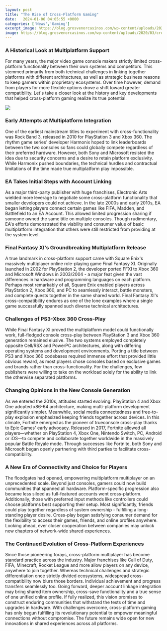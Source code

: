 ```yaml
---
layout: post
title: "The Rise of Cross-Platform Gaming"
date:   2024-01-06 04:05:55 +0000
categories: ['News','Gaming']
excerpt_image: https://blog.grosvenorcasinos.com/wp-content/uploads/2020/03/cross-platform-gaming-illustration-1024x630.jpg
image: https://blog.grosvenorcasinos.com/wp-content/uploads/2020/03/cross-platform-gaming-illustration-1024x630.jpg
---
```


### <b>A Historical Look at Multiplatform Support</b> 
For many years, the major video game console makers strictly limited cross-platform functionality between their own systems and competitors. This stemmed primarily from both technical challenges in linking together platforms with different architectures, as well as strategic business reasons to keep gamers within proprietary ecosystems. Over time however, demand from players for more flexible options drove a shift toward greater compatibility. Let's take a closer look at the history and key developments that helped cross-platform gaming realize its true potential.

![](https://blog.grosvenorcasinos.com/wp-content/uploads/2020/03/cross-platform-gaming-illustration-1024x630.jpg)
### <b>Early Attempts at Multiplatform Integration</b>
One of the earliest mainstream titles to experiment with cross-functionality was Rock Band 3, released in 2010 for PlayStation 3 and Xbox 360. The rhythm game series' developer Harmonix hoped to link leaderboards between the two consoles so fans could globally compete regardless of their preferred hardware. However, both Sony and Microsoft resisted the idea due to security concerns and a desire to retain platform exclusivity. While Harmonix pushed boundaries, the technical hurdles and contractual limitations of the time made true multiplatform play impossible. 
### <b>EA Takes Initial Steps with Account Linking</b>
As a major third-party publisher with huge franchises, Electronic Arts wielded more leverage to negotiate some cross-platform functionality that smaller developers could not achieve. In the late 2000s and early 2010s, EA began letting players connect certain games like FIFA, Madden, and Battlefield to an EA Account. This allowed limited progression sharing if someone owned the same title on multiple consoles. Though rudimentary, EA's efforts demonstrated the viability and consumer value of basic multiplatform integration that others were still restricted from providing at the system level.
### <b>Final Fantasy XI's Groundbreaking Multiplatform Release</b> 
A true landmark in cross-platform support came with Square Enix's massively multiplayer online role-playing game Final Fantasy XI. Originally launched in 2002 for PlayStation 2, the developer ported FFXI to Xbox 360 and Microsoft Windows in 2003/2004 - a major feat given the vast differences in hardware and programming languages on each platform. Perhaps most remarkably of all, Square Enix enabled players across PlayStation 2, Xbox 360, and PC to seamlessly interact, battle monsters, and complete quests together in the same shared world. Final Fantasy XI's cross-compatibility endures as one of the lone examples where a single game successfully spanned such diverse technical architectures. 
### <b>Challenges of PS3-Xbox 360 Cross-Play</b>
While Final Fantasy XI proved the multiplatform model could functionally work, full-fledged console cross-play between PlayStation 3 and Xbox 360 generation remained elusive. The two systems employed completely opposite Cell/RSX and PowerPC architectures, along with differing operating systems and development environments. Porting a title between PS3 and Xbox 360 codebases required immense effort that provided little obvious reward, as most players chose consoles based on exclusive games and brands rather than cross-functionality. For the challenges, few publishers were willing to take on the workload solely for the ability to link the otherwise separated platforms.
### <b>Changing Opinions in the New Console Generation</b> 
As we entered the 2010s, attitudes started evolving. PlayStation 4 and Xbox One adopted x86-64 architecture, making multi-platform development significantly simpler. Meanwhile, social media connectedness and free-to-play explosion emphasized keeping friends together across devices. In this climate, Fortnite emerged as the pioneer of trueconsole cross-play thanks to Epic Games' early advocacy. Released in 2017, Fortnite allowed all players—whether on PlayStation 4, Xbox One, Nintendo Switch, PC, Android or iOS—to compete and collaborate together worldwide in the massively popular Battle Royale mode. Through successes like Fortnite, both Sony and Microsoft began openly partnering with third parties to facilitate cross-compatibility.  
### <b>A New Era of Connectivity and Choice for Players</b>
The floodgates had opened, empowering multiplatform multiplayer on an unprecedented scale. Beyond just consoles, gamers could now build communities that spanned all hardware. Platform-specific progression also became less siloed as full-featured accounts went cross-platform. Additionally, those with preferred input methods like controllers could choose platforms best supporting their setup. Most significantly, friends could play together regardless of system ownership - fulfilling a long-standing player desire. Cross-play began satisfying consumer demand for the flexibility to access their games, friends, and online profiles anywhere. Looking ahead, ever closer cooperation between companies may unlock new chapters of network-wide shared experiences.
### <b>The Continued Evolution of Cross-Platform Experiences</b> 
Since those pioneering forays, cross-platform multiplayer has become standard practice across the industry. Major franchises like Call of Duty, FIFA, Minecraft, Rocket League and more allow players on any device, anywhere to join together. Whereas technical challenges and strategic differentiation once strictly divided ecosystems, widespread cross-compatibility now blurs those borders. Individual achievement and progress transfers seamlessly too. Going forward, deeper account linkage integration may bring shared item ownership, cross-save functionality and a true sense of one unified online profile. If fully realized, this vision promises to construct enduring communities that withstand the tests of time and upgrades in hardware. With challenges overcome, cross-platform gaming has only begun fulfilling its revolutionary potential to empower meaningful connections without compromise. The future remains wide open for new innovations in shared experiences across all platforms.